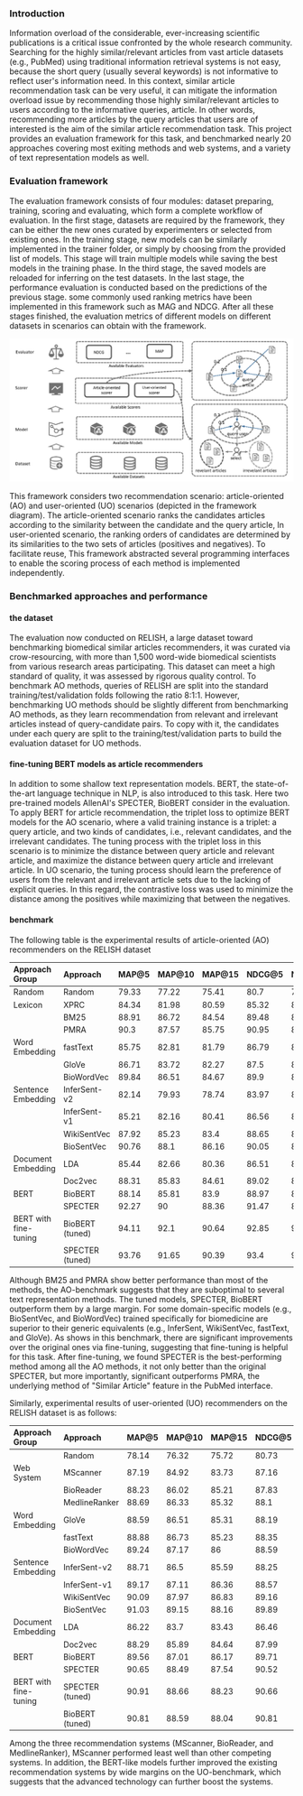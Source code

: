 ### Introduction

Information overload of the considerable, ever-increasing scientific publications is a critical issue confronted by the whole research community. Searching for the highly similar/relevant articles from vast article datasets (e.g., PubMed) using traditional information retrieval systems is not easy, because the short query (usually several keywords) is not informative to reflect user's information need. In this context, similar article recommendation task can be very useful, it can mitigate the information overload issue by recommending those highly similar/relevant articles to users according to the informative queries, article. In other words, recommending more articles by the query articles that users are of interested is the aim of the similar article recommendation task. This project provides an evaluation framework for this task, and benchmarked nearly 20 approaches covering most exiting
methods and web systems, and a variety of text representation models as well.

### Evaluation framework

The evaluation framework consists of four modules: dataset preparing, training, scoring and evaluating, which form a complete
workflow of evaluation. In the first stage, datasets are required by the framework, they can be either the new ones curated by
experimenters or selected from existing ones. In the training stage, new models can be similarly implemented in the trainer folder, or simply by choosing from the provided list of models. This stage will train multiple models while saving the best
models in the training phase. In the third stage, the saved models are reloaded for inferring on the test datasets. In the last
stage, the performance evaluation is conducted based on the predictions of the previous stage. some commonly used ranking metrics
have been implemented in this framework such as MAG and NDCG. After all these stages finished, the evaluation metrics of different models on different datasets in scenarios can obtain with the framework.

![evaluation-framework](evaluation-framework.png "evaluation framework")

This framework considers two recommendation scenario: article-oriented (AO) and user-oriented (UO) scenarios (depicted in the
framework diagram). The article-oriented scenario ranks the candidates articles according to the similarity between the candidate
and the query article, In user-oriented scenario, the ranking orders of candidates are determined by its similarities to the two
sets of articles (positives and negatives). To facilitate reuse, This framework abstracted several programming interfaces to
enable the scoring process of each method is implemented independently.

### Benchmarked approaches and performance

#### the dataset

The evaluation now conducted on RELISH, a large dataset toward benchmarking biomedical similar articles recommenders, it was
curated via crow-resourcing, with more than 1,500 word-wide biomedical scientists from various research areas participating. This
dataset can meet a high standard of quality, it was assessed by rigorous quality control. To benchmark AO methods, queries of
RELISH are split into the standard training/test/validation folds following the ratio 8:1:1. However, benchmarking UO methods
should be slightly different from benchmarking AO methods, as they learn recommendation from relevant and irrelevant articles
instead of query-candidate pairs. To copy with it, the candidates under each query are split to the training/test/validation parts
to build the evaluation dataset for UO methods.

#### fine-tuning BERT models as article recommenders

In addition to some shallow text representation models. BERT, the state-of-the-art language technique in NLP, is also introduced
to this task. Here two pre-trained models AllenAI's SPECTER, BioBERT consider in the evaluation. To apply BERT for article
recommendation, the triplet loss to optimize BERT models for the AO scenario, where a valid training instance is a triplet: a
query article, and two kinds of candidates, i.e., relevant candidates, and the irrelevant candidates. The tuning process with the
triplet loss in this scenario is to minimize the distance between query article and relevant article, and maximize the distance
between query article and irrelevant article. In UO scenario, the tuning process should learn the preference of users from the
relevant and irrelevant article sets due to the lacking of explicit queries. In this regard, the contrastive loss was used to
minimize the distance among the positives while maximizing that between the negatives.

#### benchmark

The following table is the experimental results of article-oriented (AO) recommenders on the RELISH dataset

|Approach Group|Approach|MAP@5|MAP@10|MAP@15|NDCG@5|NDCG@10|NDCG@15|Avg.|
|:----|:----|:----|:----|:----|:----|:----|:----|:----|
|Random|Random|79.33|77.22|75.41|80.7|77.67|76.4|77.79|
|Lexicon|XPRC|84.34|81.98|80.59|85.32|82.43|81.78|82.74|
| |BM25|88.91|86.72|84.54|89.48|87.39|86.21|87.21|
| |PMRA|90.3|87.57|85.75|90.95|88.4|87.45|88.4|
|Word Embedding|fastText|85.75|82.81|81.79|86.79|83.79|83.12|84.01|
| |GloVe|86.71|83.72|82.27|87.5|84.24|83.83|84.71|
| |BioWordVec|89.84|86.51|84.67|89.9|86.67|85.53|87.19|
|Sentence Embedding|InferSent-v2|82.14|79.93|78.74|83.97|81.45|80.76|81.17|
| |InferSent-v1|85.21|82.16|80.41|86.56|83.31|82.35|83.33|
| |WikiSentVec |87.92|85.23|83.4|88.65|85.74|84.81|85.96|
| |BioSentVec |90.76|88.1|86.16|90.05|87.76|86.89|88.29|
|Document Embedding|LDA|85.44|82.66|80.36|86.51|82.91|81.31|83.2|
| |Doc2vec|88.31|85.83|84.61|89.02|86.23|85.57|86.6|
|BERT|BioBERT|88.14|85.81|83.9|88.97|86.29|85.1|86.37|
| |SPECTER|92.27|90|88.36|91.47|89.12|88.42|89.94|
|BERT with fine-tuning|BioBERT  (tuned)|94.11|92.1|90.64|92.85|90.72|89.93|91.73|
| |SPECTER (tuned)|93.76|91.65|90.39|93.4|91.2|90.52|91.82|

Although BM25 and PMRA show better performance than most of the methods, the AO-benchmark suggests that they are suboptimal to
several text representation methods. The tuned models, SPECTER, BioBERT outperform them by a large margin. For some
domain-specific models (e.g., BioSentVec, and BioWordVec) trained specifically for biomedicine are superior to their generic
equivalents (e.g., InferSent, WikiSentVec, fastText, and GloVe). As shows in this benchmark, there are significant improvements
over the original ones via fine-tuning, suggesting that fine-tuning is helpful for this task. After fine-tuning, we found SPECTER
is the best-performing method among all the AO methods, it not only better than the original SPECTER, but more importantly,
significant outperforms PMRA, the underlying method of "Similar Article" feature in the PubMed interface.

Similarly, experimental results of user-oriented (UO) recommenders on the RELISH dataset is as follows:

|Approach Group|Approach|MAP@5|MAP@10|MAP@15|NDCG@5|NDCG@10|NDCG@15|Avg.|
|:----|:----|:----|:----|:----|:----|:----|:----|:----|
| |Random|78.14|76.32|75.72|80.73|77.65|76.71|77.55|
|Web System|MScanner|87.19|84.92|83.73|87.16|84.48|83.21|85.12|
| |BioReader|88.23|86.02|85.21|87.83|85.13|84.41|86.14|
| |MedlineRanker|88.69|86.33|85.32|88.1|85.6|84.36|86.4|
|Word Embedding|GloVe|88.59|86.51|85.31|88.19|85.61|84.45|86.44|
| |fastText|88.88|86.73|85.23|88.35|85.79|84.13|86.52|
| |BioWordVec|89.24|87.17|86|88.59|86.04|84.58|86.94|
|Sentence Embedding|InferSent-v2|88.71|86.5|85.59|88.25|85.63|84.37|86.51|
| |InferSent-v1|89.17|87.11|86.36|88.57|86.05|84.93|87.03|
| |WikiSentVec |90.09|87.97|86.83|89.16|86.81|85.55|87.74|
| |BioSentVec |91.03|89.15|88.16|89.89|87.63|86.65|88.75|
|Document Embedding|LDA|86.22|83.7|83.43|86.46|83.51|82.86|84.36|
| |Doc2vec|88.29|85.89|84.64|87.99|85.12|83.62|85.93|
|BERT |BioBERT|89.56|87.01|86.17|89.71|87.38|86.7|87.76|
| |SPECTER|90.65|88.49|87.54|90.52|88.66|87.78|88.94|
|BERT with fine-tuning|SPECTER (tuned)|90.91|88.66|88.23|90.66|88.74|88.09|89.22|
| |BioBERT  (tuned)|90.81|88.59|88.04|90.81|88.88|88.2|89.22|

Among the three recommendation systems (MScanner, BioReader, and MedlineRanker), MScanner performed least well than other
competing systems. In addition, the BERT-like models further improved the existing recommendation systems by wide margins on the
UO-benchmark, which suggests that the advanced technology can further boost the systems.
